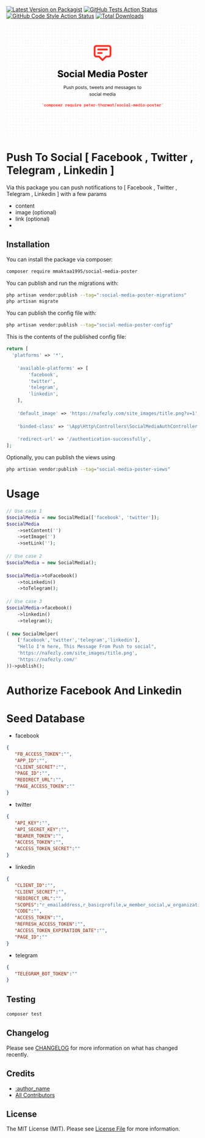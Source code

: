 [![Latest Version on Packagist](https://img.shields.io/packagist/v/mmaktaa1995/social-media-poster.svg?style=flat-square)](https://packagist.org/packages/mmaktaa1995/social-media-poster)
[![GitHub Tests Action Status](https://img.shields.io/github/actions/workflow/status/mmaktaa1995/social-media-poster/run-tests.yml?branch=master&label=tests&style=flat-square)](https://github.com/mmaktaa1995/social-media-poster/actions?query=workflow%3Arun-tests+branch%3Amaster)
[![GitHub Code Style Action Status](https://img.shields.io/github/actions/workflow/status/mmaktaa1995/social-media-poster/fix-php-code-style-issues.yml?branch=master&label=code%20style&style=flat-square)](https://github.com/mmaktaa1995/social-media-poster/actions?query=workflow%3A"Fix+PHP+code+style+issues"+branch%3Amaster)
[![Total Downloads](https://img.shields.io/packagist/dt/mmaktaa1995/social-media-poster.svg?style=flat-square)](https://packagist.org/packages/mmaktaa1995/social-media-poster)

<p align="center"><img src="/art/social-media-poster-new.png" alt="Social Media Poster"></p>

# Push To Social [ Facebook , Twitter , Telegram , Linkedin ]
<!--/delete-->

Via this package you can push notifications to [ Facebook , Twitter , Telegram , Linkedin ] with a few params 
- content 
- image (optional)
- link (optional)
- 
<!--/delete-->

## Installation

You can install the package via composer:

```bash
composer require mmaktaa1995/social-media-poster
```

You can publish and run the migrations with:

```bash
php artisan vendor:publish --tag=":social-media-poster-migrations"
php artisan migrate
```

You can publish the config file with:

```bash
php artisan vendor:publish --tag="social-media-poster-config"
```

This is the contents of the published config file:

```php
return [
  'platforms' => '*',

    'available-platforms' => [
        'facebook',
        'twitter',
        'telegram',
        'linkedin',
    ],

    'default_image' => 'https://nafezly.com/site_images/title.png?v=1',

    'binded-class' => '\App\Http\Controllers\SocialMediaAuthController',

    'redirect-url' => '/authentication-successfully',
];
```

Optionally, you can publish the views using

```bash
php artisan vendor:publish --tag="social-media-poster-views"
```

# Usage
```php
// Use case 1
$socialMedia = new SocialMedia(['facebook', 'twitter']);
$socialMedia
    ->setContent('')
    ->setImage('')
    ->setLink('');

// Use case 2
$socialMedia = new SocialMedia();

$socialMedia->toFacebook()
    ->toLinkedin()
    ->toTelegram();

// Use case 3
$socialMedia->facebook()
    ->linkedin()
    ->telegram();

( new SocialHelper(
    ['facebook','twitter','telegram','linkedin'],
    "Hello I'm here, This Message From Push to social",
    'https://nafezly.com/site_images/title.png',
    'https://nafezly.com/'
))->publish();
```

# Authorize Facebook And Linkedin 

# Seed Database

- facebook

```json
{
   "FB_ACCESS_TOKEN":"",
   "APP_ID":"",
   "CLIENT_SECRET":"",
   "PAGE_ID":"",
   "REDIRECT_URL":"",
   "PAGE_ACCESS_TOKEN":""
}
```
- twitter

```json
{
   "API_KEY":"",
   "API_SECRET_KEY":"",
   "BEARER_TOKEN":"",
   "ACCESS_TOKEN":"",
   "ACCESS_TOKEN_SECRET":""
}
```
- linkedin

```json
{
   "CLIENT_ID":"",
   "CLIENT_SECRET":"",
   "REDIRECT_URL":"",
   "SCOPES":"r_emailaddress,r_basicprofile,w_member_social,w_organization_social,rw_organization_admin,rw_ads",
   "CODE":"",
   "ACCESS_TOKEN":"",
   "REFRESH_ACCESS_TOKEN":"",
   "ACCESS_TOKEN_EXPIRATION_DATE":"",
   "PAGE_ID":""
}
```
- telegram

```json
{
   "TELEGRAM_BOT_TOKEN":""
}
```

## Testing

```bash
composer test
```

## Changelog

Please see [CHANGELOG](CHANGELOG.md) for more information on what has changed recently.

## Credits

- [:author_name](https://github.com/:author_username)
- [All Contributors](../../contributors)

## License

The MIT License (MIT). Please see [License File](LICENSE.md) for more information.
